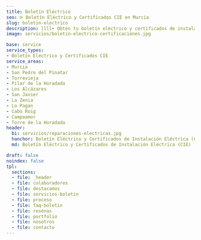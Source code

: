 ```yaml
---
title: Boletín Eléctrico
seo: ᐅ Boletín Eléctrico y Certificados CIE en Murcia
slug: boletin-electrico
description: llll➤ Obtén tu boletín eléctrico y certificados de instalación eléctrica en Murcia. Precios accesibles, servicio rápido y confiable ✅ ¡Consúltanos!
image: servicios/boletin-electrico-certificaciones.jpg

base: service
service_types:
- Boletín Eléctrico y Certificados CIE
service_areas:
- Murcia
- San Pedro del Pinatar
- Torrevieja
- Pilar de la Horadada
- Los Alcázares
- San Javier
- La Zenia
- Lo Pagan
- Cabo Roig
- Campoamor
- Torre de la Horadada
header:
  bi: servicios/reparaciones-electricas.jpg
  hanchor: Boletín Eléctrico y Certificados de Instalación Eléctrica (CIE) en Murcia
  md: Boletín Eléctrico y Certificados de Instalación Eléctrica (CIE)

draft: false
noindex: false
tpl:
  sections:
  - file: _header
  - file: colaboradores
  - file: destacamos
  - file: servicios-boletin
  - file: proceso
  - file: faq-boletin
  - file: resenas
  - file: portfolio
  - file: nosotros
  - file: contacto
---
```

